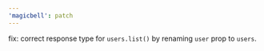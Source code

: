 ```yaml
---
'magicbell': patch
---
```


fix: correct response type for `users.list()` by renaming `user` prop to `users`.
